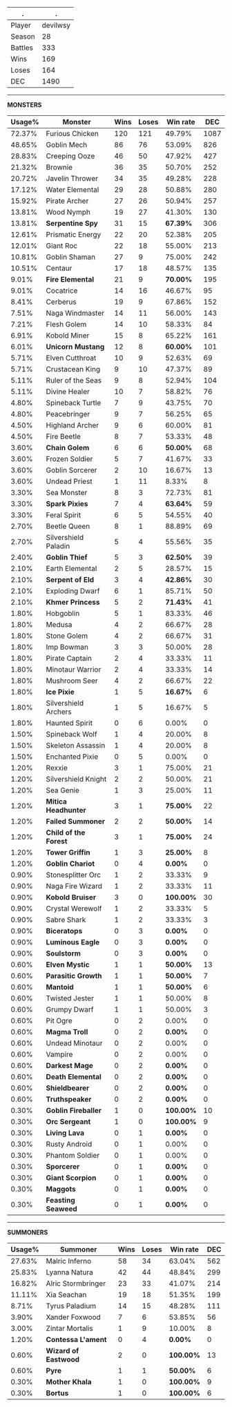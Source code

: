 .|.
|-|-
Player|devilwsy
Season|28
Battles|333
Wins|169
Loses|164
DEC|1490

---
**MONSTERS**

Usage%|Monster|Wins|Loses|Win rate|DEC|
-|-|-|-|-|-|
72.37%|Furious Chicken|120|121|49.79%|1087|
48.65%|Goblin Mech|86|76|53.09%|826|
28.83%|Creeping Ooze|46|50|47.92%|427|
21.32%|Brownie|36|35|50.70%|252|
20.72%|Javelin Thrower|34|35|49.28%|228|
17.12%|Water Elemental|29|28|50.88%|280|
15.92%|Pirate Archer|27|26|50.94%|257|
13.81%|Wood Nymph|19|27|41.30%|130|
13.81%|**Serpentine Spy**|31|15|**67.39%**|306|
12.61%|Prismatic Energy|22|20|52.38%|205|
12.01%|Giant Roc|22|18|55.00%|213|
10.81%|Goblin Shaman|27|9|75.00%|242|
10.51%|Centaur|17|18|48.57%|135|
9.01%|**Fire Elemental**|21|9|**70.00%**|195|
9.01%|Cocatrice|14|16|46.67%|95|
8.41%|Cerberus|19|9|67.86%|152|
7.51%|Naga Windmaster|14|11|56.00%|143|
7.21%|Flesh Golem|14|10|58.33%|84|
6.91%|Kobold Miner|15|8|65.22%|161|
6.01%|**Unicorn Mustang**|12|8|**60.00%**|101|
5.71%|Elven Cutthroat|10|9|52.63%|69|
5.71%|Crustacean King|9|10|47.37%|89|
5.11%|Ruler of the Seas|9|8|52.94%|104|
5.11%|Divine Healer|10|7|58.82%|76|
4.80%|Spineback Turtle|7|9|43.75%|70|
4.80%|Peacebringer|9|7|56.25%|65|
4.50%|Highland Archer|9|6|60.00%|81|
4.50%|Fire Beetle|8|7|53.33%|48|
3.60%|**Chain Golem**|6|6|**50.00%**|68|
3.60%|Frozen Soldier|5|7|41.67%|33|
3.60%|Goblin Sorcerer|2|10|16.67%|13|
3.60%|Undead Priest|1|11|8.33%|8|
3.30%|Sea Monster|8|3|72.73%|81|
3.30%|**Spark Pixies**|7|4|**63.64%**|59|
3.30%|Feral Spirit|6|5|54.55%|40|
2.70%|Beetle Queen|8|1|88.89%|69|
2.70%|Silvershield Paladin|5|4|55.56%|35|
2.40%|**Goblin Thief**|5|3|**62.50%**|39|
2.10%|Earth Elemental|2|5|28.57%|15|
2.10%|**Serpent of Eld**|3|4|**42.86%**|30|
2.10%|Exploding Dwarf|6|1|85.71%|50|
2.10%|**Khmer Princess**|5|2|**71.43%**|41|
1.80%|Hobgoblin|5|1|83.33%|46|
1.80%|Medusa|4|2|66.67%|28|
1.80%|Stone Golem|4|2|66.67%|31|
1.80%|Imp Bowman|3|3|50.00%|28|
1.80%|Pirate Captain|2|4|33.33%|11|
1.80%|Minotaur Warrior|2|4|33.33%|14|
1.80%|Mushroom Seer|4|2|66.67%|22|
1.80%|**Ice Pixie**|1|5|**16.67%**|6|
1.80%|Silvershield Archers|1|5|16.67%|5|
1.80%|Haunted Spirit|0|6|0.00%|0|
1.50%|Spineback Wolf|1|4|20.00%|8|
1.50%|Skeleton Assassin|1|4|20.00%|8|
1.50%|Enchanted Pixie|0|5|0.00%|0|
1.20%|Rexxie|3|1|75.00%|21|
1.20%|Silvershield Knight|2|2|50.00%|21|
1.20%|Sea Genie|1|3|25.00%|11|
1.20%|**Mitica Headhunter**|3|1|**75.00%**|22|
1.20%|**Failed Summoner**|2|2|**50.00%**|14|
1.20%|**Child of the Forest**|3|1|**75.00%**|24|
1.20%|**Tower Griffin**|1|3|**25.00%**|8|
1.20%|**Goblin Chariot**|0|4|**0.00%**|0|
0.90%|Stonesplitter Orc|1|2|33.33%|9|
0.90%|Naga Fire Wizard|1|2|33.33%|11|
0.90%|**Kobold Bruiser**|3|0|**100.00%**|30|
0.90%|Crystal Werewolf|1|2|33.33%|5|
0.90%|Sabre Shark|1|2|33.33%|3|
0.90%|**Biceratops**|0|3|**0.00%**|0|
0.90%|**Luminous Eagle**|0|3|**0.00%**|0|
0.90%|**Soulstorm**|0|3|**0.00%**|0|
0.60%|**Elven Mystic**|1|1|**50.00%**|13|
0.60%|**Parasitic Growth**|1|1|**50.00%**|7|
0.60%|**Mantoid**|1|1|**50.00%**|6|
0.60%|Twisted Jester|1|1|50.00%|8|
0.60%|Grumpy Dwarf|1|1|50.00%|3|
0.60%|Pit Ogre|0|2|0.00%|0|
0.60%|**Magma Troll**|0|2|**0.00%**|0|
0.60%|Undead Minotaur|0|2|0.00%|0|
0.60%|Vampire|0|2|0.00%|0|
0.60%|**Darkest Mage**|0|2|**0.00%**|0|
0.60%|**Death Elemental**|0|2|**0.00%**|0|
0.60%|**Shieldbearer**|0|2|**0.00%**|0|
0.60%|**Truthspeaker**|0|2|**0.00%**|0|
0.30%|**Goblin Fireballer**|1|0|**100.00%**|10|
0.30%|**Orc Sergeant**|1|0|**100.00%**|9|
0.30%|**Living Lava**|0|1|**0.00%**|0|
0.30%|Rusty Android|0|1|0.00%|0|
0.30%|Phantom Soldier|0|1|0.00%|0|
0.30%|**Sporcerer**|0|1|**0.00%**|0|
0.30%|**Giant Scorpion**|0|1|**0.00%**|0|
0.30%|**Maggots**|0|1|**0.00%**|0|
0.30%|**Feasting Seaweed**|0|1|**0.00%**|0|

---
**SUMMONERS**

Usage%|Summoner|Wins|Loses|Win rate|DEC|
-|-|-|-|-|-|
27.63%|Malric Inferno|58|34|63.04%|562|
25.83%|Lyanna Natura|42|44|48.84%|299|
16.82%|Alric Stormbringer|23|33|41.07%|214|
11.11%|Xia Seachan|19|18|51.35%|199|
8.71%|Tyrus Paladium|14|15|48.28%|111|
3.90%|Xander Foxwood|7|6|53.85%|56|
3.00%|Zintar Mortalis|1|9|10.00%|8|
1.20%|**Contessa L'ament**|0|4|**0.00%**|0|
0.60%|**Wizard of Eastwood**|2|0|**100.00%**|13|
0.60%|**Pyre**|1|1|**50.00%**|6|
0.30%|**Mother Khala**|1|0|**100.00%**|9|
0.30%|**Bortus**|1|0|**100.00%**|6|
